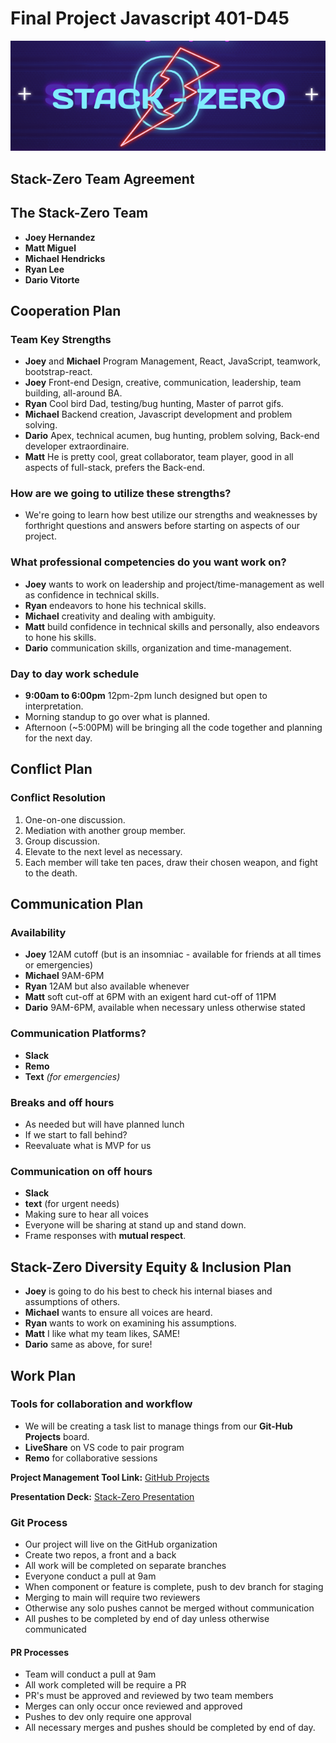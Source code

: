 # Final Project Javascript 401-D45

![Stack-Zero](./public/assets/Screen%20Shot%202022-03-18%20at%2010.33.13%20AM.png)

## **Stack-Zero Team Agreement**

## The Stack-Zero Team

- **Joey Hernandez**
- **Matt Miguel**
- **Michael Hendricks**
- **Ryan Lee**
- **Dario Vitorte**

## **Cooperation Plan**

### **Team Key Strengths**

- **Joey** and **Michael** Program Management, React, JavaScript, teamwork, bootstrap-react.
- **Joey** Front-end Design, creative, communication, leadership, team building, all-around BA.
- **Ryan** Cool bird Dad, testing/bug hunting, Master of parrot gifs.
- **Michael** Backend creation, Javascript development and problem solving.
- **Dario** Apex, technical acumen, bug hunting, problem solving, Back-end developer extraordinaire.
- **Matt** He is pretty cool, great collaborator, team player, good in all aspects of full-stack, prefers the Back-end.

### How are we going to utilize these strengths?

- We're going to learn how best utilize our strengths and weaknesses by forthright questions and answers before starting on aspects of our project.

### What professional competencies do you want work on?

- **Joey** wants to work on leadership and project/time-management as well as confidence in technical skills.
- **Ryan** endeavors to hone his technical skills.
- **Michael** creativity and dealing with ambiguity.
- **Matt** build confidence in technical skills and personally, also endeavors to hone his skills.
- **Dario** communication skills, organization and time-management.

### Day to day work schedule

- **9:00am to 6:00pm** 12pm-2pm lunch designed but open to interpretation.
- Morning standup to go over what is planned.
- Afternoon (~5:00PM) will be bringing all the code together and planning for the next day.

## **Conflict Plan**

### Conflict Resolution

1. One-on-one discussion.
2. Mediation with another group member.
3. Group discussion.
4. Elevate to the next level as necessary.
5. Each member will take ten paces, draw their chosen weapon, and fight to the death.

## **Communication Plan**

### Availability

- **Joey** 12AM cutoff (but is an insomniac - available for friends at all times or emergencies)
- **Michael** 9AM-6PM
- **Ryan** 12AM but also available whenever
- **Matt** soft cut-off at 6PM with an exigent hard cut-off of 11PM
- **Dario** 9AM-6PM, available when necessary unless otherwise stated

### Communication Platforms?

- **Slack**
- **Remo**
- **Text** *(for emergencies)*

### Breaks and off hours

- As needed but will have planned lunch
- If we start to fall behind?
- Reevaluate what is MVP for us

### Communication on off hours

- **Slack**
- **text** (for urgent needs)
- Making sure to hear all voices
- Everyone will be sharing at stand up and stand down.
- Frame responses with **mutual respect**.

## **Stack-Zero Diversity Equity & Inclusion Plan**

- **Joey** is going to do his best to check his internal biases and assumptions of others.
- **Michael** wants to ensure all voices are heard.
- **Ryan** wants to work on examining his assumptions.
- **Matt** I like what my team likes, SAME!
- **Dario** same as above, for sure!

## **Work Plan**

### Tools for collaboration and workflow

- We will be creating a task list to manage things from our **Git-Hub Projects** board.
- **LiveShare** on VS code to pair program
- **Remo** for collaborative sessions

**Project Management Tool Link:**
[GitHub Projects](https://github.com/orgs/Ethicus-Optimus/projects/2)

**Presentation Deck:**
[Stack-Zero Presentation](https://docs.google.com/presentation/d/1Oyh7vEpNgR19IWRXvh8JQipcSrjbbL1kV6sucPHaOiM/edit?usp=sharing)

### Git Process

- Our project will live on the GitHub organization
- Create two repos, a front and a back
- All work will be completed on separate branches
- Everyone conduct a pull at 9am
- When component or feature is complete, push to dev branch for staging
- Merging to main will require two reviewers
- Otherwise any solo pushes cannot be merged without communication
- All pushes to be completed by end of day unless otherwise communicated

#### PR Processes

- Team will conduct a pull at 9am
- All work completed will be require a PR
- PR's must be approved and reviewed by two team members
- Merges can only occur once reviewed and approved
- Pushes to dev only require one approval
- All necessary merges and pushes should be completed by end of day.
